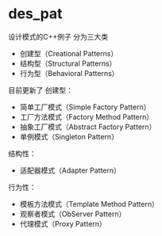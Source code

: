 # des_pat
设计模式的C++例子
分为三大类
- 创建型（Creational Patterns）
- 结构型（Structural Patterns）
- 行为型（Behavioral Patterns）

目前更新了
创建型：
- 简单工厂模式（Simple Factory Pattern）
- 工厂方法模式（Factory Method Pattern）
- 抽象工厂模式（Abstract Factory Pattern）
- 单例模式（Singleton Pattern）


结构性：
- 适配器模式（Adapter Pattern）


行为性：
- 模板方法模式（Template Method Pattern）
- 观察者模式（ObServer Pattern）
- 代理模式（Proxy Pattern）